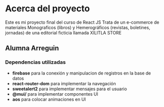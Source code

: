 # Acerca del proyecto
Este es mi proyecto final del curso de React JS
Trata de un e-commerce de materiales Monograficos (libros) y Hemerográficos (revistas, boletines, jornadas) de una editorial ficticia llamada XILITLA STORE
## Alumna Arreguin
### Dependencias utilizadas
* **firebase** para la conexión y manipulacion de registros en la base de datos  
* **react-router-dom** para implementar la navegación
* **sweetalert2** para implementar mensajes para el usuario
* **@mui/** para implementar componentes UI
* **aos** para colocar animaciones en UI
